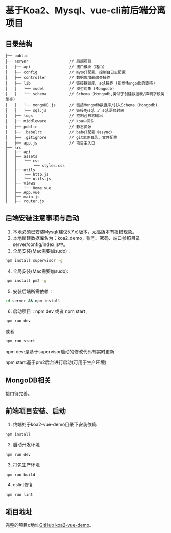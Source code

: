 # 基于Koa2、Mysql、vue-cli前后端分离项目

## 目录结构

```
├── public    
├── server                  // 后端项目
│   ├── api                 // 接口模块（路由）                              
│   ├── config              // mysql配置、控制台日志配置                              
│   ├── controller          // 数据库增删改查操作                              
│   ├── lib                 // 链接数据库、sql操作 (新增Mongodb的支持)         
│   │   └── model           // 模型对象 (Mongodb)                         
│   │   └── schema          // Schema (Mongodb,类似于创建数据表/声明字段类型等)                         
│   │   └── mongoDB.js      // 链接Mongodb数据库/引入Schema (Mongodb)                         
│   │   └── sql.js          // 链接Mysql / sql语句封装                       
│   ├── logs                // 控制台日志输出                              
│   ├── middleware          // koa中间件                              
│   ├── public              // 静态资源                              
│   ├── .babelrc            // babel配置（async）                              
│   ├── .gitignore          // git忽略目录、文件配置                             
│   ├── app.js              // 项目主入口                           
├── src                                         
│   ├── api                                        
│   ├── assets                             
│   │   └── css                              
│   │       └── styles.css                                          
│   ├── utils
│   │   └── http.js   
│   │   └── utils.js
│   ├── views
│   │   └── Home.vue                               
│   ├── App.vue
│   ├── main.js
│   ├── router.js
``` 

## 后端安装注意事项与启动

1. 本地必须已安装Mysql(建议5.7.x)版本，太高版本有报错现象。
2. 本地新建数据库名为：koa2_demo，账号、密码、端口参照目录server/config/index.js中。
3. 全局安装(Mac需要加sudo)：
```bash
npm install supervisor -g
```

4. 全局安装(Mac需要加sudo): 
```bash
npm install pm2 -g
```

5. 安装后端所需依赖：
```bash
cd server && npm install
```

6. 启动项目：npm dev 或者 npm start ,
```bash
npm run dev
```

或者

```bash
npm run start
```

npm dev:是基于supervisor启动的修改代码有实时更新

npm start:基于pm2后台进行启动(可用于生产环境)

## MongoDB相关

接口待完善。


## 前端项目安装、启动

1. 终端处于koa2-vue-demo目录下安装依赖:
```bash
npm install
```

2. 启动开发环境
```bash
npm run dev
```

3. 打包生产环境
```bash
npm run build
```

4. eslint修复
```bash
npm run lint
```

## 项目地址
完整的项目d地址[GitHub koa2-vue-demo](https://github.com/yiluyanxia/vue-todolist)。 


